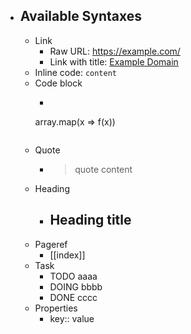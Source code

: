 - ## Available Syntaxes
	- Link
		- Raw URL: https://example.com/
		- Link with title: [Example Domain](https://example.com/)
	- Inline code: `content`
	- Code block
		- ```javascript
		array.map(x => f(x))
		```
	- Quote
		- >quote content
	- Heading
		- ## Heading title
	- Pageref
		- [[index]]
	- Task
		- TODO aaaa
		- DOING bbbb
		- DONE cccc
	- Properties
		- key:: value
